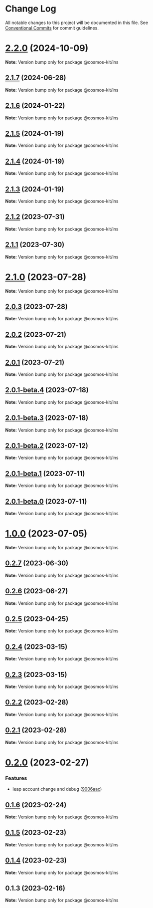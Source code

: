 # Change Log

All notable changes to this project will be documented in this file.
See [Conventional Commits](https://conventionalcommits.org) for commit guidelines.

# [2.2.0](https://github.com/hyperweb-io/cosmos-kit/compare/@cosmos-kit/ins@2.1.7...@cosmos-kit/ins@2.2.0) (2024-10-09)

**Note:** Version bump only for package @cosmos-kit/ins





## [2.1.7](https://github.com/hyperweb-io/cosmos-kit/compare/@cosmos-kit/ins@2.1.6...@cosmos-kit/ins@2.1.7) (2024-06-28)

**Note:** Version bump only for package @cosmos-kit/ins





## [2.1.6](https://github.com/hyperweb-io/cosmos-kit/compare/@cosmos-kit/ins@2.1.5...@cosmos-kit/ins@2.1.6) (2024-01-22)

**Note:** Version bump only for package @cosmos-kit/ins

## [2.1.5](https://github.com/hyperweb-io/cosmos-kit/compare/@cosmos-kit/ins@2.1.4...@cosmos-kit/ins@2.1.5) (2024-01-19)

**Note:** Version bump only for package @cosmos-kit/ins

## [2.1.4](https://github.com/hyperweb-io/cosmos-kit/compare/@cosmos-kit/ins@2.1.3...@cosmos-kit/ins@2.1.4) (2024-01-19)

**Note:** Version bump only for package @cosmos-kit/ins

## [2.1.3](https://github.com/hyperweb-io/cosmos-kit/compare/@cosmos-kit/ins@2.1.2...@cosmos-kit/ins@2.1.3) (2024-01-19)

**Note:** Version bump only for package @cosmos-kit/ins

## [2.1.2](https://github.com/hyperweb-io/cosmos-kit/compare/@cosmos-kit/ins@2.1.1...@cosmos-kit/ins@2.1.2) (2023-07-31)

**Note:** Version bump only for package @cosmos-kit/ins

## [2.1.1](https://github.com/hyperweb-io/cosmos-kit/compare/@cosmos-kit/ins@2.1.0...@cosmos-kit/ins@2.1.1) (2023-07-30)

**Note:** Version bump only for package @cosmos-kit/ins

# [2.1.0](https://github.com/hyperweb-io/cosmos-kit/compare/@cosmos-kit/ins@2.0.3...@cosmos-kit/ins@2.1.0) (2023-07-28)

**Note:** Version bump only for package @cosmos-kit/ins

## [2.0.3](https://github.com/hyperweb-io/cosmos-kit/compare/@cosmos-kit/ins@2.0.2...@cosmos-kit/ins@2.0.3) (2023-07-28)

**Note:** Version bump only for package @cosmos-kit/ins

## [2.0.2](https://github.com/hyperweb-io/cosmos-kit/compare/@cosmos-kit/ins@2.0.1...@cosmos-kit/ins@2.0.2) (2023-07-21)

**Note:** Version bump only for package @cosmos-kit/ins

## [2.0.1](https://github.com/hyperweb-io/cosmos-kit/compare/@cosmos-kit/ins@2.0.1-beta.4...@cosmos-kit/ins@2.0.1) (2023-07-21)

**Note:** Version bump only for package @cosmos-kit/ins

## [2.0.1-beta.4](https://github.com/hyperweb-io/cosmos-kit/compare/@cosmos-kit/ins@2.0.1-beta.3...@cosmos-kit/ins@2.0.1-beta.4) (2023-07-18)

**Note:** Version bump only for package @cosmos-kit/ins

## [2.0.1-beta.3](https://github.com/hyperweb-io/cosmos-kit/compare/@cosmos-kit/ins@2.0.1-beta.2...@cosmos-kit/ins@2.0.1-beta.3) (2023-07-18)

**Note:** Version bump only for package @cosmos-kit/ins

## [2.0.1-beta.2](https://github.com/hyperweb-io/cosmos-kit/compare/@cosmos-kit/ins@2.0.1-beta.1...@cosmos-kit/ins@2.0.1-beta.2) (2023-07-12)

**Note:** Version bump only for package @cosmos-kit/ins

## [2.0.1-beta.1](https://github.com/hyperweb-io/cosmos-kit/compare/@cosmos-kit/ins@2.0.1-beta.0...@cosmos-kit/ins@2.0.1-beta.1) (2023-07-11)

**Note:** Version bump only for package @cosmos-kit/ins

## [2.0.1-beta.0](https://github.com/hyperweb-io/cosmos-kit/compare/@cosmos-kit/ins@1.0.0...@cosmos-kit/ins@2.0.1-beta.0) (2023-07-11)

**Note:** Version bump only for package @cosmos-kit/ins

# [1.0.0](https://github.com/hyperweb-io/cosmos-kit/compare/@cosmos-kit/ins@0.2.7...@cosmos-kit/ins@1.0.0) (2023-07-05)

**Note:** Version bump only for package @cosmos-kit/ins

## [0.2.7](https://github.com/hyperweb-io/cosmos-kit/compare/@cosmos-kit/ins@0.2.6...@cosmos-kit/ins@0.2.7) (2023-06-30)

**Note:** Version bump only for package @cosmos-kit/ins

## [0.2.6](https://github.com/hyperweb-io/cosmos-kit/compare/@cosmos-kit/ins@0.2.5...@cosmos-kit/ins@0.2.6) (2023-06-27)

**Note:** Version bump only for package @cosmos-kit/ins

## [0.2.5](https://github.com/hyperweb-io/cosmos-kit/compare/@cosmos-kit/ins@0.2.4...@cosmos-kit/ins@0.2.5) (2023-04-25)

**Note:** Version bump only for package @cosmos-kit/ins

## [0.2.4](https://github.com/hyperweb-io/cosmos-kit/compare/@cosmos-kit/ins@0.2.3...@cosmos-kit/ins@0.2.4) (2023-03-15)

**Note:** Version bump only for package @cosmos-kit/ins

## [0.2.3](https://github.com/hyperweb-io/cosmos-kit/compare/@cosmos-kit/ins@0.2.2...@cosmos-kit/ins@0.2.3) (2023-03-15)

**Note:** Version bump only for package @cosmos-kit/ins

## [0.2.2](https://github.com/hyperweb-io/cosmos-kit/compare/@cosmos-kit/ins@0.2.1...@cosmos-kit/ins@0.2.2) (2023-02-28)

**Note:** Version bump only for package @cosmos-kit/ins

## [0.2.1](https://github.com/hyperweb-io/cosmos-kit/compare/@cosmos-kit/ins@0.2.0...@cosmos-kit/ins@0.2.1) (2023-02-28)

**Note:** Version bump only for package @cosmos-kit/ins

# [0.2.0](https://github.com/hyperweb-io/cosmos-kit/compare/@cosmos-kit/ins@0.1.6...@cosmos-kit/ins@0.2.0) (2023-02-27)

### Features

- leap account change and debug ([9006aac](https://github.com/hyperweb-io/cosmos-kit/commit/9006aac6c453262e9ac890c34616622b50dc5766))

## [0.1.6](https://github.com/hyperweb-io/cosmos-kit/compare/@cosmos-kit/ins@0.1.5...@cosmos-kit/ins@0.1.6) (2023-02-24)

**Note:** Version bump only for package @cosmos-kit/ins

## [0.1.5](https://github.com/hyperweb-io/cosmos-kit/compare/@cosmos-kit/ins@0.1.4...@cosmos-kit/ins@0.1.5) (2023-02-23)

**Note:** Version bump only for package @cosmos-kit/ins

## [0.1.4](https://github.com/hyperweb-io/cosmos-kit/compare/@cosmos-kit/ins@0.1.3...@cosmos-kit/ins@0.1.4) (2023-02-23)

**Note:** Version bump only for package @cosmos-kit/ins

## 0.1.3 (2023-02-16)

**Note:** Version bump only for package @cosmos-kit/ins

